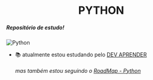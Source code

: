 <h1 align="center"> PYTHON </h1>
<h5>Repositório de estudo!</h5> 

![Python](https://img.shields.io/badge/-python-05122A?style=flat&logo=python)&nbsp;
- 📚 atualmente estou estudando pelo [DEV APRENDER](https://membros.devaprender.com/)
  ###### mas também estou seguindo o [RoadMap - Python](https://roadmap.sh/python)

